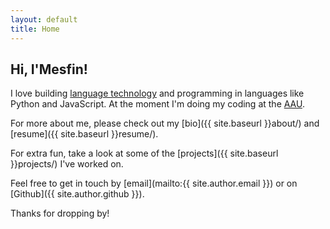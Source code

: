 ```yaml
---
layout: default
title: Home
---
```


## Hi, I'Mesfin!

I love building [language technology](https://en.wikipedia.org/wiki/Language_technology) and programming in languages like Python and JavaScript. At the moment I'm doing my coding at the [AAU](http://www.aau.edu.et/).

For more about me, please check out my [bio]({{ site.baseurl }}about/) and [resume]({{ site.baseurl }}resume/).

For extra fun, take a look at some of the [projects]({{ site.baseurl }}projects/) I've worked on.

Feel free to get in touch by [email](mailto:{{ site.author.email }}) or on [Github]({{ site.author.github }}).

Thanks for dropping by!
